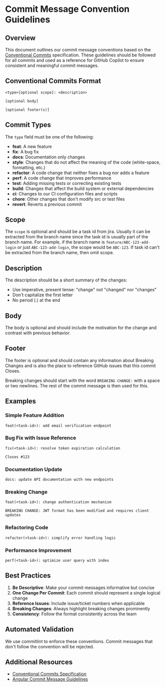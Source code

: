 # Commit Message Convention Guidelines

## Overview

This document outlines our commit message conventions based on the [Conventional Commits](https://www.conventionalcommits.org/) specification. These guidelines should be followed for all commits and used as a reference for GitHub Copilot to ensure consistent and meaningful commit messages.

## Conventional Commits Format

```
<type>[optional scope]: <description>

[optional body]

[optional footer(s)]
```

## Commit Types

The `type` field must be one of the following:

- **feat**: A new feature
- **fix**: A bug fix
- **docs**: Documentation only changes
- **style**: Changes that do not affect the meaning of the code (white-space, formatting, etc.)
- **refactor**: A code change that neither fixes a bug nor adds a feature
- **perf**: A code change that improves performance
- **test**: Adding missing tests or correcting existing tests
- **build**: Changes that affect the build system or external dependencies
- **ci**: Changes to our CI configuration files and scripts
- **chore**: Other changes that don't modify src or test files
- **revert**: Reverts a previous commit

## Scope

The `scope` is optional and should be a task id from jira. Usually it can be extracted from the branch name since the task id is usually part of the branch name. For example, if the branch name is `feature/ABC-123-add-login` or just `ABC-123-add-login`, the scope would be `ABC-123`.
If task id can't be extracted from the branch name, then omit scope.

## Description

The description should be a short summary of the changes:

- Use imperative, present tense: "change" not "changed" nor "changes"
- Don't capitalize the first letter
- No period (.) at the end

## Body

The body is optional and should include the motivation for the change and contrast with previous behavior.

## Footer

The footer is optional and should contain any information about Breaking Changes and is also the place to reference GitHub issues that this commit Closes.

Breaking changes should start with the word `BREAKING CHANGE:` with a space or two newlines. The rest of the commit message is then used for this.

## Examples

### Simple Feature Addition

```
feat(<task-id>): add email verification endpoint
```

### Bug Fix with Issue Reference

```
fix(<task-id>): resolve token expiration calculation

Closes #123
```

### Documentation Update

```
docs: update API documentation with new endpoints
```

### Breaking Change

```
feat(<task-id>): change authentication mechanism

BREAKING CHANGE: JWT format has been modified and requires client updates
```

### Refactoring Code

```
refactor(<task-id>): simplify error handling logic
```

### Performance Improvement

```
perf(<task-id>): optimize user query with index
```

## Best Practices

1. **Be Descriptive**: Make your commit messages informative but concise
2. **One Change Per Commit**: Each commit should represent a single logical change
3. **Reference Issues**: Include issue/ticket numbers when applicable
4. **Breaking Changes**: Always highlight breaking changes prominently
5. **Consistency**: Follow the format consistently across the team


## Automated Validation

We use commitlint to enforce these conventions. Commit messages that don't follow the convention will be rejected.

## Additional Resources

- [Conventional Commits Specification](https://www.conventionalcommits.org/)
- [Angular Commit Message Guidelines](https://github.com/angular/angular/blob/master/CONTRIBUTING.md#commit)
